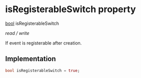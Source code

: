 


# isRegisterableSwitch property







[bool](https://api.flutter.dev/flutter/dart-core/bool-class.html) isRegisterableSwitch
  
_<span class="feature">read / write</span>_



<p>If event is registerable after creation.</p>



## Implementation

```dart
bool isRegisterableSwitch = true;
```







